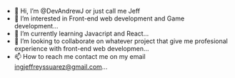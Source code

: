 - 👋 Hi, I’m @DevAndrewJ or just call me Jeff
- 👀 I’m interested in Front-end web development and Game development...
- 🌱 I’m currently learning Javacript and React...
- 💞️ I’m looking to collaborate on whatever project that give me profesional experience with front-end web developmen...
- 📫 How to reach me contact me on my email ingjeffreyssuarez@gmail.com...

<!---
DevAndrewJ/DevAndrewJ is a ✨ special ✨ repository because its `README.md` (this file) appears on your GitHub profile.
You can click the Preview link to take a look at your changes.
--->
